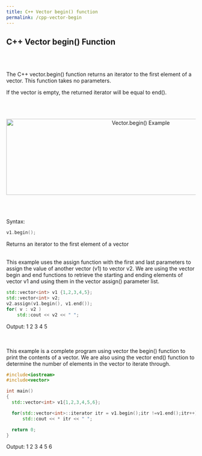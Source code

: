```yaml
---
title: C++ Vector begin() function
permalink: /cpp-vector-begin
---
```


## C++ Vector begin() Function
<br/><br/>

The C++ vector.begin() function returns an iterator to the first element of a vector. This function takes no parameters.

If the vector is empty, the returned iterator will be equal to end().

<br/><br/>
<p align="center">
<img width="700" height="202" src="images\videos\Cpp11\vector_begin_end.jpg" title="Vector.begin() Example">
</p>
<br/><br/>

Syntax:
```cpp
v1.begin();
```
Returns an iterator to the first element of a vector
<br/><br/>

This example uses the assign function with the first and last parameters to assign the value of another vector (v1) to vector v2. We are using the vector begin and end functions to retrieve the starting and ending elements of vector v1 and using them in the vector assign() parameter list.
```cpp
std::vector<int> v1 {1,2,3,4,5};
std::vector<int> v2;
v2.assign(v1.begin(), v1.end());
for( v : v2 )
    std::cout << v2 << " ";
```
Output: 1 2 3 4 5
<br/><br/><br/>

This example is a complete program using vector the begin() function to print the contents of a vector. We are also using the vector end() function to determine the number of elements in the vector to iterate through.

```cpp
#include<iostream>
#include<vector>

int main()
{
  std::vector<int> v1{1,2,3,4,5,6};

  for(std::vector<int>::iterator itr = v1.begin();itr !=v1.end();itr++)
      std::cout << * itr << " ";

  return 0;
}
```
Output: 1 2 3 4 5 6

<br/><br/>



<br/><br/>
